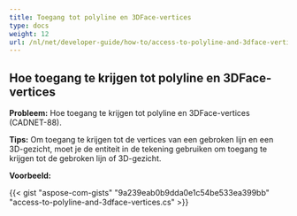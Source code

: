 ```yaml
---
title: Toegang tot polyline en 3DFace-vertices
type: docs
weight: 12
url: /nl/net/developer-guide/how-to/access-to-polyline-and-3dface-vertices/
---
```


## **Hoe toegang te krijgen tot polyline en 3DFace-vertices**

**Probleem:** Hoe toegang te krijgen tot polyline en 3DFace-vertices (CADNET-88).

**Tips:** Om toegang te krijgen tot de vertices van een gebroken lijn en een 3D-gezicht, moet je de entiteit in de tekening gebruiken om toegang te krijgen tot de gebroken lijn of 3D-gezicht.

**Voorbeeld:**

{{< gist "aspose-com-gists" "9a239eab0b9dda0e1c54be533ea399bb" "access-to-polyline-and-3dface-vertices.cs" >}}
